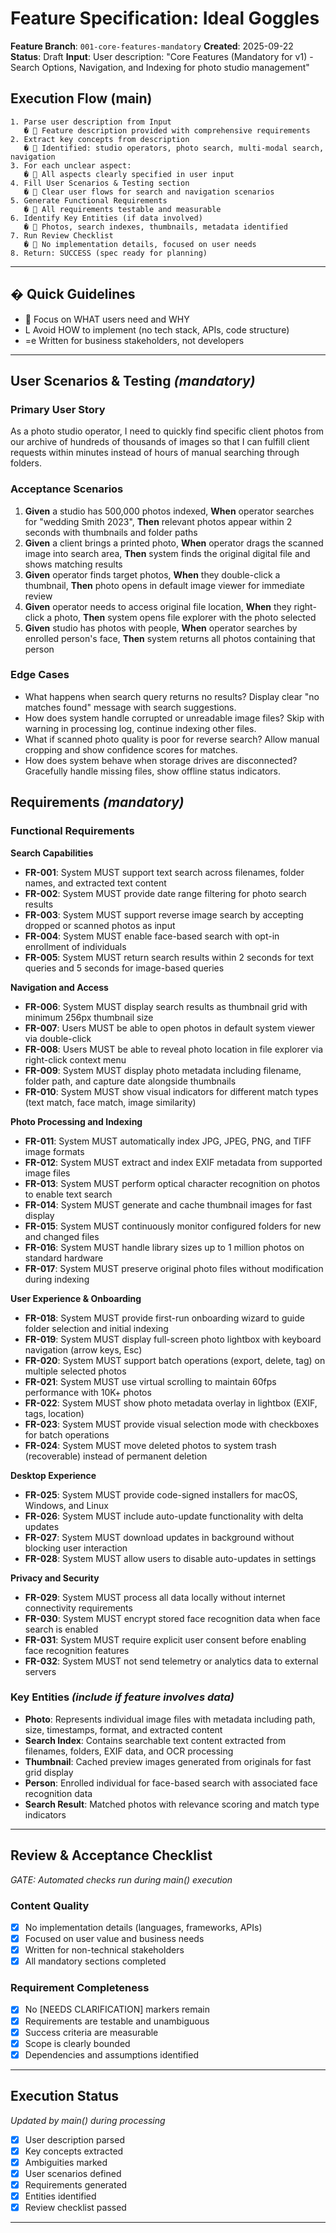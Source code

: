 # Feature Specification: Ideal Goggles

**Feature Branch**: `001-core-features-mandatory`
**Created**: 2025-09-22
**Status**: Draft
**Input**: User description: "Core Features (Mandatory for v1) - Search Options, Navigation, and Indexing for photo studio management"

## Execution Flow (main)
```
1. Parse user description from Input
   �  Feature description provided with comprehensive requirements
2. Extract key concepts from description
   �  Identified: studio operators, photo search, multi-modal search, navigation
3. For each unclear aspect:
   �  All aspects clearly specified in user input
4. Fill User Scenarios & Testing section
   �  Clear user flows for search and navigation scenarios
5. Generate Functional Requirements
   �  All requirements testable and measurable
6. Identify Key Entities (if data involved)
   �  Photos, search indexes, thumbnails, metadata identified
7. Run Review Checklist
   �  No implementation details, focused on user needs
8. Return: SUCCESS (spec ready for planning)
```

---

## � Quick Guidelines
-  Focus on WHAT users need and WHY
- L Avoid HOW to implement (no tech stack, APIs, code structure)
- =e Written for business stakeholders, not developers

---

## User Scenarios & Testing *(mandatory)*

### Primary User Story
As a photo studio operator, I need to quickly find specific client photos from our archive of hundreds of thousands of images so that I can fulfill client requests within minutes instead of hours of manual searching through folders.

### Acceptance Scenarios
1. **Given** a studio has 500,000 photos indexed, **When** operator searches for "wedding Smith 2023", **Then** relevant photos appear within 2 seconds with thumbnails and folder paths
2. **Given** a client brings a printed photo, **When** operator drags the scanned image into search area, **Then** system finds the original digital file and shows matching results
3. **Given** operator finds target photos, **When** they double-click a thumbnail, **Then** photo opens in default image viewer for immediate review
4. **Given** operator needs to access original file location, **When** they right-click a photo, **Then** system opens file explorer with the photo selected
5. **Given** studio has photos with people, **When** operator searches by enrolled person's face, **Then** system returns all photos containing that person

### Edge Cases
- What happens when search query returns no results? Display clear "no matches found" message with search suggestions.
- How does system handle corrupted or unreadable image files? Skip with warning in processing log, continue indexing other files.
- What if scanned photo quality is poor for reverse search? Allow manual cropping and show confidence scores for matches.
- How does system behave when storage drives are disconnected? Gracefully handle missing files, show offline status indicators.

## Requirements *(mandatory)*

### Functional Requirements

**Search Capabilities**
- **FR-001**: System MUST support text search across filenames, folder names, and extracted text content
- **FR-002**: System MUST provide date range filtering for photo search results
- **FR-003**: System MUST support reverse image search by accepting dropped or scanned photos as input
- **FR-004**: System MUST enable face-based search with opt-in enrollment of individuals
- **FR-005**: System MUST return search results within 2 seconds for text queries and 5 seconds for image-based queries

**Navigation and Access**
- **FR-006**: System MUST display search results as thumbnail grid with minimum 256px thumbnail size
- **FR-007**: Users MUST be able to open photos in default system viewer via double-click
- **FR-008**: Users MUST be able to reveal photo location in file explorer via right-click context menu
- **FR-009**: System MUST display photo metadata including filename, folder path, and capture date alongside thumbnails
- **FR-010**: System MUST show visual indicators for different match types (text match, face match, image similarity)

**Photo Processing and Indexing**
- **FR-011**: System MUST automatically index JPG, JPEG, PNG, and TIFF image formats
- **FR-012**: System MUST extract and index EXIF metadata from supported image files
- **FR-013**: System MUST perform optical character recognition on photos to enable text search
- **FR-014**: System MUST generate and cache thumbnail images for fast display
- **FR-015**: System MUST continuously monitor configured folders for new and changed files
- **FR-016**: System MUST handle library sizes up to 1 million photos on standard hardware
- **FR-017**: System MUST preserve original photo files without modification during indexing

**User Experience & Onboarding**
- **FR-018**: System MUST provide first-run onboarding wizard to guide folder selection and initial indexing
- **FR-019**: System MUST display full-screen photo lightbox with keyboard navigation (arrow keys, Esc)
- **FR-020**: System MUST support batch operations (export, delete, tag) on multiple selected photos
- **FR-021**: System MUST use virtual scrolling to maintain 60fps performance with 10K+ photos
- **FR-022**: System MUST show photo metadata overlay in lightbox (EXIF, tags, location)
- **FR-023**: System MUST provide visual selection mode with checkboxes for batch operations
- **FR-024**: System MUST move deleted photos to system trash (recoverable) instead of permanent deletion

**Desktop Experience**
- **FR-025**: System MUST provide code-signed installers for macOS, Windows, and Linux
- **FR-026**: System MUST include auto-update functionality with delta updates
- **FR-027**: System MUST download updates in background without blocking user interaction
- **FR-028**: System MUST allow users to disable auto-updates in settings

**Privacy and Security**
- **FR-029**: System MUST process all data locally without internet connectivity requirements
- **FR-030**: System MUST encrypt stored face recognition data when face search is enabled
- **FR-031**: System MUST require explicit user consent before enabling face recognition features
- **FR-032**: System MUST not send telemetry or analytics data to external servers

### Key Entities *(include if feature involves data)*
- **Photo**: Represents individual image files with metadata including path, size, timestamps, format, and extracted content
- **Search Index**: Contains searchable text content extracted from filenames, folders, EXIF data, and OCR processing
- **Thumbnail**: Cached preview images generated from originals for fast grid display
- **Person**: Enrolled individual for face-based search with associated face recognition data
- **Search Result**: Matched photos with relevance scoring and match type indicators

---

## Review & Acceptance Checklist
*GATE: Automated checks run during main() execution*

### Content Quality
- [x] No implementation details (languages, frameworks, APIs)
- [x] Focused on user value and business needs
- [x] Written for non-technical stakeholders
- [x] All mandatory sections completed

### Requirement Completeness
- [x] No [NEEDS CLARIFICATION] markers remain
- [x] Requirements are testable and unambiguous
- [x] Success criteria are measurable
- [x] Scope is clearly bounded
- [x] Dependencies and assumptions identified

---

## Execution Status
*Updated by main() during processing*

- [x] User description parsed
- [x] Key concepts extracted
- [x] Ambiguities marked
- [x] User scenarios defined
- [x] Requirements generated
- [x] Entities identified
- [x] Review checklist passed

---